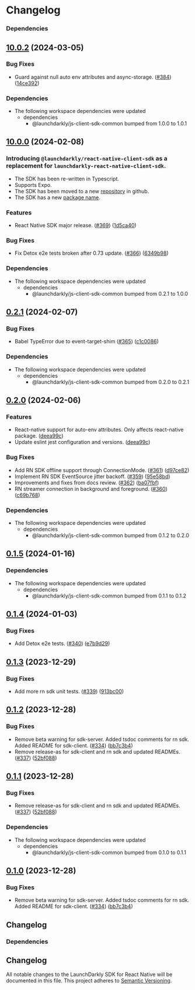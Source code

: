 # Changelog

### Dependencies



## [10.0.2](https://github.com/launchdarkly/js-core/compare/react-native-client-sdk-v10.0.1...react-native-client-sdk-v10.0.2) (2024-03-05)


### Bug Fixes

* Guard against null auto env attributes and async-storage. ([#384](https://github.com/launchdarkly/js-core/issues/384)) ([14ce392](https://github.com/launchdarkly/js-core/commit/14ce392ade486fa8168d2dae8375e4c201912f83))


### Dependencies

* The following workspace dependencies were updated
  * dependencies
    * @launchdarkly/js-client-sdk-common bumped from 1.0.0 to 1.0.1

## [10.0.0](https://github.com/launchdarkly/js-core/compare/react-native-client-sdk-v0.2.1...react-native-client-sdk-v10.0.0) (2024-02-08)

### Introducing `@launchdarkly/react-native-client-sdk` as a replacement for `launchdarkly-react-native-client-sdk`.

* The SDK has been re-written in Typescript.
* Supports Expo.
* The SDK has been moved to a new [repository](https://github.com/launchdarkly/js-core/tree/main/packages/sdk/react-native) in github.
* The SDK has a new [package name](https://www.npmjs.com/package/@launchdarkly/react-native-client-sdk).


### Features

* React Native SDK major release. ([#369](https://github.com/launchdarkly/js-core/issues/369)) ([1d5ca40](https://github.com/launchdarkly/js-core/commit/1d5ca40888c4db4bb938884ca55732750fb10614))


### Bug Fixes

* Fix Detox e2e tests broken after 0.73 update. ([#366](https://github.com/launchdarkly/js-core/issues/366)) ([6349b98](https://github.com/launchdarkly/js-core/commit/6349b98e70554d8240f0e8d6b1090e4c37bde6eb))


### Dependencies

* The following workspace dependencies were updated
  * dependencies
    * @launchdarkly/js-client-sdk-common bumped from 0.2.1 to 1.0.0

## [0.2.1](https://github.com/launchdarkly/js-core/compare/react-native-client-sdk-v0.2.0...react-native-client-sdk-v0.2.1) (2024-02-07)


### Bug Fixes

* Babel TypeError due to event-target-shim ([#365](https://github.com/launchdarkly/js-core/issues/365)) ([c1c0086](https://github.com/launchdarkly/js-core/commit/c1c008610f36c8dd0c1e3da3cf9450c64d41874f))


### Dependencies

* The following workspace dependencies were updated
  * dependencies
    * @launchdarkly/js-client-sdk-common bumped from 0.2.0 to 0.2.1

## [0.2.0](https://github.com/launchdarkly/js-core/compare/react-native-client-sdk-v0.1.5...react-native-client-sdk-v0.2.0) (2024-02-06)


### Features

* React-native support for auto-env attributes. Only affects react-native package. ([deea99c](https://github.com/launchdarkly/js-core/commit/deea99ca2fbb3865f2ce55a83b2cf12e0ae2db5e))
* Update eslint jest configuration and versions. ([deea99c](https://github.com/launchdarkly/js-core/commit/deea99ca2fbb3865f2ce55a83b2cf12e0ae2db5e))


### Bug Fixes

* Add RN SDK offline support through ConnectionMode. ([#361](https://github.com/launchdarkly/js-core/issues/361)) ([d97ce82](https://github.com/launchdarkly/js-core/commit/d97ce82861438a1b79b93799a9d061cdfa1ab027))
* Implement RN SDK EventSource jitter backoff. ([#359](https://github.com/launchdarkly/js-core/issues/359)) ([95e58bd](https://github.com/launchdarkly/js-core/commit/95e58bd666772b30b31ac98a462ca19407bc2bac))
* Improvements and fixes from docs review. ([#362](https://github.com/launchdarkly/js-core/issues/362)) ([ba07fbf](https://github.com/launchdarkly/js-core/commit/ba07fbf4ea0b505c4bdc6376b6b36d7a9c1e5fda))
* RN streamer connection in background and foreground. ([#360](https://github.com/launchdarkly/js-core/issues/360)) ([c69b768](https://github.com/launchdarkly/js-core/commit/c69b7686eed1971288adfbe527b4bf53ba5fe2b7))


### Dependencies

* The following workspace dependencies were updated
  * dependencies
    * @launchdarkly/js-client-sdk-common bumped from 0.1.2 to 0.2.0

## [0.1.5](https://github.com/launchdarkly/js-core/compare/react-native-client-sdk-v0.1.4...react-native-client-sdk-v0.1.5) (2024-01-16)


### Dependencies

* The following workspace dependencies were updated
  * dependencies
    * @launchdarkly/js-client-sdk-common bumped from 0.1.1 to 0.1.2

## [0.1.4](https://github.com/launchdarkly/js-core/compare/react-native-client-sdk-v0.1.3...react-native-client-sdk-v0.1.4) (2024-01-03)


### Bug Fixes

* Add Detox e2e tests. ([#340](https://github.com/launchdarkly/js-core/issues/340)) ([e7b9d29](https://github.com/launchdarkly/js-core/commit/e7b9d299fe1e1c34489f8688099de466a12a3622))

## [0.1.3](https://github.com/launchdarkly/js-core/compare/react-native-client-sdk-v0.1.2...react-native-client-sdk-v0.1.3) (2023-12-29)


### Bug Fixes

* Add more rn sdk unit tests. ([#339](https://github.com/launchdarkly/js-core/issues/339)) ([913bc00](https://github.com/launchdarkly/js-core/commit/913bc0009a39188b6b9785e5c4b4b79078061821))

## [0.1.2](https://github.com/launchdarkly/js-core/compare/react-native-client-sdk-v0.1.1...react-native-client-sdk-v0.1.2) (2023-12-28)


### Bug Fixes

* Remove beta warning for sdk-server. Added tsdoc comments for rn sdk. Added README for sdk-client. ([#334](https://github.com/launchdarkly/js-core/issues/334)) ([bb7c3b4](https://github.com/launchdarkly/js-core/commit/bb7c3b45a72d203ad7209def3982d9094fb4cbc9))
* Remove release-as for sdk-client and rn sdk and updated READMEs. ([#337](https://github.com/launchdarkly/js-core/issues/337)) ([52bf088](https://github.com/launchdarkly/js-core/commit/52bf088bd9c7a75f673e37de829459bbad4deb90))

## [0.1.1](https://github.com/launchdarkly/js-core/compare/react-native-client-sdk-v0.1.0...react-native-client-sdk-v0.1.1) (2023-12-28)


### Bug Fixes

* Remove release-as for sdk-client and rn sdk and updated READMEs. ([#337](https://github.com/launchdarkly/js-core/issues/337)) ([52bf088](https://github.com/launchdarkly/js-core/commit/52bf088bd9c7a75f673e37de829459bbad4deb90))


### Dependencies

* The following workspace dependencies were updated
  * dependencies
    * @launchdarkly/js-client-sdk-common bumped from 0.1.0 to 0.1.1

## [0.1.0](https://github.com/launchdarkly/js-core/compare/react-native-client-sdk-v0.1.1...react-native-client-sdk-v0.1.0) (2023-12-28)


### Bug Fixes

* Remove beta warning for sdk-server. Added tsdoc comments for rn sdk. Added README for sdk-client. ([#334](https://github.com/launchdarkly/js-core/issues/334)) ([bb7c3b4](https://github.com/launchdarkly/js-core/commit/bb7c3b45a72d203ad7209def3982d9094fb4cbc9))

## Changelog

### Dependencies



## Changelog

All notable changes to the LaunchDarkly SDK for React Native will be documented in this file. This project adheres to [Semantic Versioning](https://semver.org).
